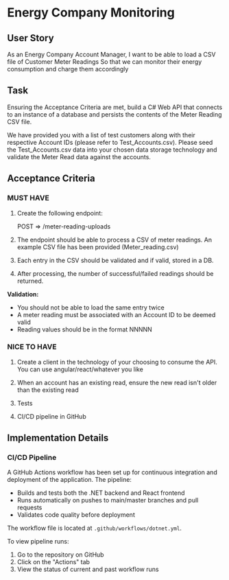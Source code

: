 # Energy Company Monitoring

## User Story
As an Energy Company Account Manager, I want to be able to load a CSV file of Customer Meter Readings So that we can monitor their energy consumption and charge them accordingly

## Task
Ensuring the Acceptance Criteria are met, build a C# Web API that connects to an instance of a database and persists the contents of the Meter Reading CSV file.

We have provided you with a list of test customers along with their respective Account IDs (please refer to Test_Accounts.csv). Please seed the Test_Accounts.csv data into your chosen data storage technology and validate the Meter Read data against the accounts.

## Acceptance Criteria

### MUST HAVE

1) Create the following endpoint:
	
	POST => /meter-reading-uploads

2) The endpoint should be able to process a CSV of meter readings. An example CSV file has been provided (Meter_reading.csv)

3) Each entry in the CSV should be validated and if valid, stored in a DB.

4) After processing, the number of successful/failed readings should be returned.

**Validation:** 
- You should not be able to load the same entry twice
- A meter reading must be associated with an Account ID to be deemed valid
- Reading values should be in the format NNNNN

### NICE TO HAVE
1) Create a client in the technology of your choosing to consume the API. You can use angular/react/whatever you like

2) When an account has an existing read, ensure the new read isn't older than the existing read

3) Tests

4) CI/CD pipeline in GitHub

## Implementation Details

### CI/CD Pipeline

A GitHub Actions workflow has been set up for continuous integration and deployment of the application. The pipeline:

- Builds and tests both the .NET backend and React frontend
- Runs automatically on pushes to main/master branches and pull requests
- Validates code quality before deployment

The workflow file is located at `.github/workflows/dotnet.yml`.

To view pipeline runs:
1. Go to the repository on GitHub
2. Click on the "Actions" tab
3. View the status of current and past workflow runs
